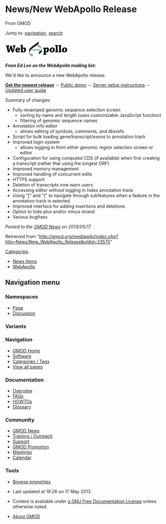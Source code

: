 <div id="mw-page-base" class="noprint">

</div>

<div id="mw-head-base" class="noprint">

</div>

<div id="content" class="mw-body" role="main">

<span id="top"></span>

<div id="mw-js-message" style="display:none;">

</div>



# <span dir="auto">News/New WebApollo Release</span>

<div id="bodyContent">

<div id="siteSub">

From GMOD

</div>

<div id="contentSub">

</div>

<div id="jump-to-nav" class="mw-jump">

Jump to: [navigation](#mw-navigation), [search](#p-search)

</div>

<div id="mw-content-text" class="mw-content-ltr" lang="en" dir="ltr">

<div class="floatright">

<a href="http://genomearchitect.org/webapollo/releases"
rel="nofollow"><img
src="../../mediawiki/images/thumb/4/4a/WebApolloLogo.png/200px-WebApolloLogo.png"
srcset="../../mediawiki/images/thumb/4/4a/WebApolloLogo.png/300px-WebApolloLogo.png 1.5x, ../../mediawiki/images/thumb/4/4a/WebApolloLogo.png/400px-WebApolloLogo.png 2x"
width="200" height="55" alt="Download the new WebApollo release!" /></a>

</div>

***From Ed Lee on the WebApollo mailing list:***

We'd like to announce a new WebApollo release.

<a href="http://genomearchitect.org/webapollo/releases"
class="external text" rel="nofollow"><strong>Get the newest
release</strong></a> --
<a href="http://genomearchitect.org/WebApolloDemo" class="external text"
rel="nofollow">Public demo</a> --
<a href="http://www.gmod.org/wiki/WebApollo_Installation"
class="external text" rel="nofollow">Server setup instructions</a> -- <a
href="http://genomearchitect.org/webapollo/docs/webapollo_user_guide.pdf"
class="external text" rel="nofollow">Updated user guide</a>

Summary of changes:

- Fully revamped genomic sequence selection screen
  - sorting by name and length (uses customizable JavaScript function)
  - filtering of genomic sequence names
- Annotation info editor
  - allows editing of symbols, comments, and dbxrefs
- Script for bulk loading gene/transcript/exons to annotation track
- Improved login system
  - allows logging in from either genomic region selection screen or
    editor
- Configuration for using computed CDS (if available) when first
  creating a transcript (rather that using the longest ORF)
- Improved memory management
- Improved handling of concurrent edits
- HTTPS support
- Deletion of transcripts now warn users
- Accessing editor without logging in hides annotation track
- Using "\[" and "\]" to navigate through subfeatures when a feature in
  the annotation track is selected
- Improved interface for adding insertions and deletions
- Option to hide plus and/or minus strand
- Various bugfixes

  

<div class="newsfooter">

*Posted to the [GMOD News](../GMOD_News "GMOD News") on 2013/05/17*

</div>

</div>

<div class="printfooter">

Retrieved from
"<http://gmod.org/mediawiki/index.php?title=News/New_WebApollo_Release&oldid=23575>"

</div>

<div id="catlinks" class="catlinks">

<div id="mw-normal-catlinks" class="mw-normal-catlinks">

[Categories](../Special:Categories "Special:Categories"):

- [News Items](../Category:News_Items "Category:News Items")
- <a
  href="http://gmod.org/mediawiki/index.php?title=Category:WebApollo&amp;action=edit&amp;redlink=1"
  class="new"
  title="Category:WebApollo (page does not exist)">WebApollo</a>

</div>

</div>

<div class="visualClear">

</div>

</div>

</div>

<div id="mw-navigation">

## Navigation menu

<div id="mw-head">



<div id="left-navigation">

<div id="p-namespaces" class="vectorTabs" role="navigation"
aria-labelledby="p-namespaces-label">

### Namespaces

- <span id="ca-nstab-main"><a href="New_WebApollo_Release" accesskey="c"
  title="View the content page [c]">Page</a></span>
- <span id="ca-talk"><a
  href="http://gmod.org/mediawiki/index.php?title=Talk:News/New_WebApollo_Release&amp;action=edit&amp;redlink=1"
  accesskey="t"
  title="Discussion about the content page [t]">Discussion</a></span>

</div>

<div id="p-variants" class="vectorMenu emptyPortlet" role="navigation"
aria-labelledby="p-variants-label">

### 

### Variants[](#)

<div class="menu">

</div>

</div>

</div>





</div>

</div>

</div>

<div id="mw-panel">

<div id="p-logo" role="banner">

<a href="../Main_Page"
style="background-image: url(../../images/GMOD-cogs.png);"
title="Visit the main page"></a>

</div>

<div id="p-Navigation" class="portal" role="navigation"
aria-labelledby="p-Navigation-label">

### Navigation

<div class="body">

- <span id="n-GMOD-Home">[GMOD Home](../Main_Page)</span>
- <span id="n-Software">[Software](../GMOD_Components)</span>
- <span id="n-Categories-.2F-Tags">[Categories /
  Tags](../Categories)</span>
- <span id="n-View-all-pages">[View all
  pages](../Special:AllPages)</span>

</div>

</div>

<div id="p-Documentation" class="portal" role="navigation"
aria-labelledby="p-Documentation-label">

### Documentation

<div class="body">

- <span id="n-Overview">[Overview](../Overview)</span>
- <span id="n-FAQs">[FAQs](../Category:FAQ)</span>
- <span id="n-HOWTOs">[HOWTOs](../Category:HOWTO)</span>
- <span id="n-Glossary">[Glossary](../Glossary)</span>

</div>

</div>

<div id="p-Community" class="portal" role="navigation"
aria-labelledby="p-Community-label">

### Community

<div class="body">

- <span id="n-GMOD-News">[GMOD News](../GMOD_News)</span>
- <span id="n-Training-.2F-Outreach">[Training /
  Outreach](../Training_and_Outreach)</span>
- <span id="n-Support">[Support](../Support)</span>
- <span id="n-GMOD-Promotion">[GMOD Promotion](../GMOD_Promotion)</span>
- <span id="n-Meetings">[Meetings](../Meetings)</span>
- <span id="n-Calendar">[Calendar](../Calendar)</span>

</div>

</div>

<div id="p-tb" class="portal" role="navigation"
aria-labelledby="p-tb-label">

### Tools

<div class="body">


- <span id="t-smwbrowselink"><a href="../Special:Browse/News-2FNew_WebApollo_Release"
  rel="smw-browse">Browse properties</a></span>


</div>

</div>

</div>

</div>

<div id="footer" role="contentinfo">

- <span id="footer-info-lastmod">Last updated at 19:26 on 17 May
  2013.</span>
<!-- - <span id="footer-info-viewcount">13,695 page views.</span> -->
- <span id="footer-info-copyright">Content is available under
  <a href="http://www.gnu.org/licenses/fdl-1.3.html" class="external"
  rel="nofollow">a GNU Free Documentation License</a> unless otherwise
  noted.</span>

<!-- -->

- <span id="footer-places-about">[About
  GMOD](../GMOD:About "GMOD:About")</span>

<!-- -->






</div>
